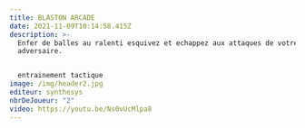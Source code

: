 ```yaml
---
title: BLASTON ARCADE
date: 2021-11-09T10:14:58.415Z
description: >-
  Enfer de balles au ralenti esquivez et echappez aux attaques de votre
  adversaire.


  entrainement tactique
image: /img/header2.jpg
editeur: synthesys
nbrDeJoueur: "2"
video: https://youtu.be/Ns0vUcMlpa8
---
```

